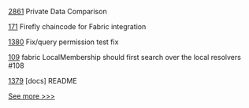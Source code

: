 
[2861](https://github.com/hyperledger/fabric/pull/2861) Private Data Comparison

[171](https://github.com/hyperledger-labs/firefly/pull/171) Firefly chaincode for Fabric integration

[1380](https://github.com/hyperledger/iroha/pull/1380) Fix/query permission test fix

[109](https://github.com/hyperledger-labs/fabric-smart-client/pull/109) fabric LocalMembership should first search over the local resolvers #108

[1379](https://github.com/hyperledger/iroha/pull/1379) [docs] README


[See more >>>](https://start-here.hyperledger.org/pull-requests)
